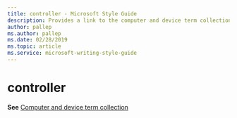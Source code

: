 ```yaml
---
title: controller - Microsoft Style Guide
description: Provides a link to the computer and device term collection topic as it pertains to the term 'controller'.
author: pallep
ms.author: pallep
ms.date: 02/28/2019
ms.topic: article
ms.service: microsoft-writing-style-guide
---
```


# controller

**See** [Computer and device term collection](~/a-z-word-list-term-collections/term-collections/computer-device-terms.md)
